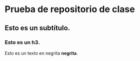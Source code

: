 # Prueba de repositorio de clase
## Esto es un subtítulo.
### Esto es un h3.

Esto es un texto en negrita **negrita**.




